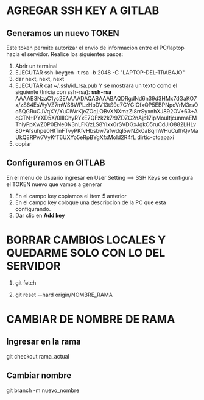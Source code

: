 
# AGREGAR SSH KEY A GITLAB

## Generamos un nuevo TOKEN 

Este token permite autorizar el envio de informacion entre el PC/laptop hacia el servidor.
Realice los siguientes pasos:
1. Abrir un terminal
2. EJECUTAR ssh-keygen -t rsa -b 2048 -C "LAPTOP-DEL-TRABAJO"
3. dar next, next, next
4. EJECUTAR cat ~/.ssh/id_rsa.pub
Y se mostrara un texto como el siguiente (Inicia con ssh-rsa):
**ssh-rsa** AAAAB3NzaC1yc2EAAAADAQABAAABAQDRgdNd6n39d3HMx7dGaKO7x/zS64EsWyVZ7mWS6WPLzHbDV13tS9e7CYGIGfxQP5EBPNpoVrM3rsOo5QGRuCJVqXY/YuCiWrKjeZOqLOBvXNXmzZI8rrSyxnhXJ892OV+63+AqCTN+PYXD5X/0IIIChyRYxE7QFzk2k7r9ZDZC2nAjp17ipMouItjcunmaEMTniyPpXwZ0P0ENe0N3nLFK/zLS8YIxx0rSVDGxJgkO5ruCdJlO882LHLv80+Afsuhpe0HtTnFTvyPKfvHbsbw7afwdql5wNZk0aBqmWHuCufhQvMaUkQ8RPw7VyKfT6UXYo5eRpBYgXfxMold2R4fL dirtic-ctoapaxi
5. copiar 

## Configuramos en GITLAB
En el menu de Usuario ingresar en User Setting --> SSH Keys se configura el TOKEN nuevo que vamos a generar
1. En el campo key copiamos el item 5 anterior
2. En el campo key coloque una descripcion de la PC que esta configurando.
3. Dar clic en **Add key**


# BORRAR CAMBIOS LOCALES Y QUEDARME SOLO CON LO DEL SERVIDOR

1. git fetch

2. git reset --hard origin/NOMBRE_RAMA

# CAMBIAR DE NOMBRE DE RAMA
## Ingresar en la rama
git checkout rama_actual
## Cambiar nombre
git branch -m nuevo_nombre
